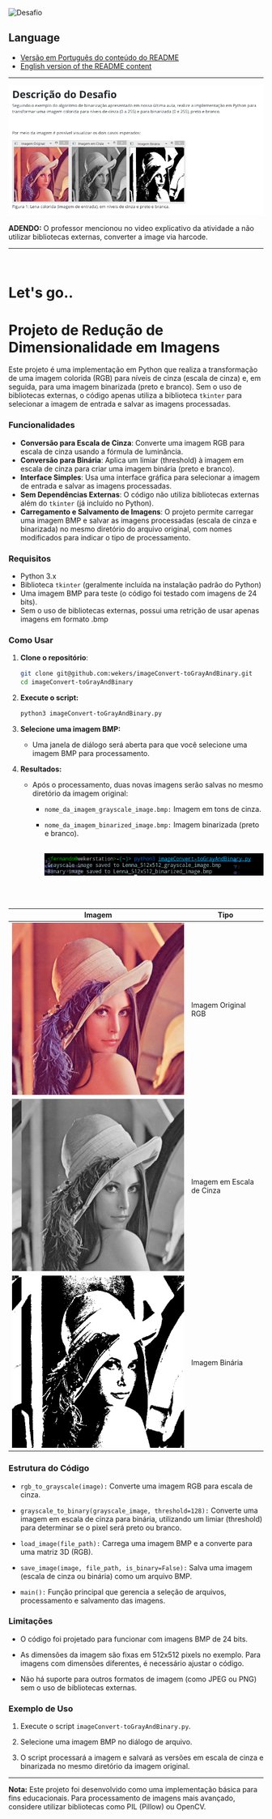 <p align="left">
  <img src="https://img.shields.io/static/v1?label=Tipo&message=Desafio&color=8257E5&labelColor=000000" alt="Desafio" />
</p>


## Language
- [Versão em Português do conteúdo do README](README.md) <br/>
- [English version of the README content](README.us.md)
---

![Desafio](https://raw.githubusercontent.com/wekers/imageConvert-toGrayAndBinary/refs/heads/main/img/Desafio_Reducao_Img.png)

**ADENDO:** O professor mencionou no video explicativo da atividade a não utilizar bibliotecas externas, converter a image via harcode.
- - -
<br/>

# Let's go..
# Projeto de Redução de Dimensionalidade em Imagens

Este projeto é uma implementação em Python que realiza a transformação de uma imagem colorida (RGB) para níveis de cinza (escala de cinza) e, em seguida, para uma imagem binarizada (preto e branco). Sem o uso de bibliotecas externas, o código apenas utiliza a biblioteca `tkinter` para selecionar a imagem de entrada e salvar as imagens processadas.

### Funcionalidades

- **Conversão para Escala de Cinza**: Converte uma imagem RGB para escala de cinza usando a fórmula de luminância.
- **Conversão para Binária**: Aplica um limiar (threshold) à imagem em escala de cinza para criar uma imagem binária (preto e branco).
- **Interface Simples**: Usa uma interface gráfica para selecionar a imagem de entrada e salvar as imagens processadas.
- **Sem Dependências Externas**: O código não utiliza bibliotecas externas além do `tkinter` (já incluído no Python).
- **Carregamento e Salvamento de Imagens**: O projeto permite carregar uma imagem BMP e salvar as imagens processadas (escala de cinza e binarizada) no mesmo diretório do arquivo original, com nomes modificados para indicar o tipo de processamento.

### Requisitos

- Python 3.x
- Biblioteca `tkinter` (geralmente incluída na instalação padrão do Python)
- Uma imagem BMP para teste (o código foi testado com imagens de 24 bits).
- Sem o uso de bibliotecas externas, possui uma retrição de usar apenas imagens em formato .bmp

### Como Usar

1. **Clone o repositório**:
   ```bash
   git clone git@github.com:wekers/imageConvert-toGrayAndBinary.git
   cd imageConvert-toGrayAndBinary
   ```
2. **Execute o script:**
   ```bash
   python3 imageConvert-toGrayAndBinary.py
   ```
3. **Selecione uma imagem BMP:**

    - Uma janela de diálogo será aberta para que você selecione uma imagem BMP para processamento.

4. **Resultados:**

    - Após o processamento, duas novas imagens serão salvas no mesmo diretório da imagem original:

       - `nome_da_imagem_grayscale_image.bmp:` Imagem em tons de cinza.

       - `nome_da_imagem_binarized_image.bmp:` Imagem binarizada (preto e branco). <br/><br/>


         ![Terminal](https://raw.githubusercontent.com/wekers/imageConvert-toGrayAndBinary/refs/heads/main/img/terminal_imageConvert.png) 

<br/><br/>

| Imagem | Tipo |
|--------|----------|
| ![RGB](https://raw.githubusercontent.com/wekers/imageConvert-toGrayAndBinary/refs/heads/main/img/Lenna_512x512.bmp) | Imagem Original RGB |
| ![GRAY](https://raw.githubusercontent.com/wekers/imageConvert-toGrayAndBinary/refs/heads/main/img/Lenna_512x512_grayscale_image.bmp) | Imagem em Escala de Cinza |
| ![BINARY](https://raw.githubusercontent.com/wekers/imageConvert-toGrayAndBinary/refs/heads/main/img/Lenna_512x512_binarized_image.bmp) | Imagem Binária |


### Estrutura do Código

   - `rgb_to_grayscale(image):` Converte uma imagem RGB para escala de cinza.

   - `grayscale_to_binary(grayscale_image, threshold=128):` Converte uma imagem em escala de cinza para binária, utilizando um limiar (threshold) para determinar se o pixel será preto ou branco.

   - `load_image(file_path):` Carrega uma imagem BMP e a converte para uma matriz 3D (RGB).

   - `save_image(image, file_path, is_binary=False):` Salva uma imagem (escala de cinza ou binária) como um arquivo BMP.

   - `main():` Função principal que gerencia a seleção de arquivos, processamento e salvamento das imagens.

### Limitações

   - O código foi projetado para funcionar com imagens BMP de 24 bits.

   - As dimensões da imagem são fixas em 512x512 pixels no exemplo. Para imagens com dimensões diferentes, é necessário ajustar o código.

   - Não há suporte para outros formatos de imagem (como JPEG ou PNG) sem o uso de bibliotecas externas.

### Exemplo de Uso

   1. Execute o script `imageConvert-toGrayAndBinary.py`.

   2. Selecione uma imagem BMP no diálogo de arquivo.

   3. O script processará a imagem e salvará as versões em escala de cinza e binarizada no mesmo diretório da imagem original.

---

**Nota:** Este projeto foi desenvolvido como uma implementação básica para fins educacionais. Para processamento de imagens mais avançado, considere utilizar bibliotecas como PIL (Pillow) ou OpenCV.
